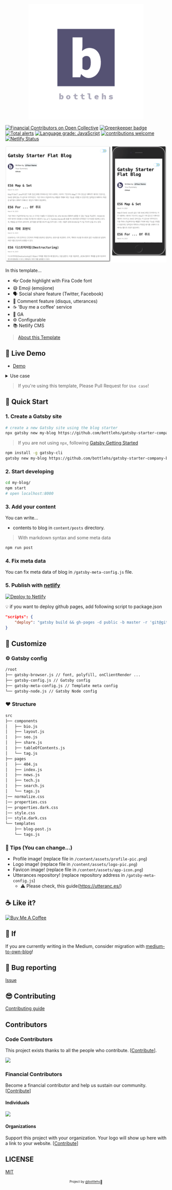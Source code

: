 <div align="center">

  <img src="./assets/gatsby-starter-company-blog.png" width="360px" />

</div>

[![Financial Contributors on Open Collective](https://opencollective.com/gatsby-starter-company-blog/all/badge.svg?label=financial+contributors)](https://opencollective.com/gatsby-starter-company-blog) [![Greenkeeper badge](https://badges.greenkeeper.io/bottlehs/gatsby-starter-company-blog.svg)](https://greenkeeper.io/)
[![Total alerts](https://img.shields.io/lgtm/alerts/g/bottlehs/gatsby-starter-company-blog.svg?logo=lgtm&logoWidth=18)](https://lgtm.com/projects/g/bottlehs/gatsby-starter-company-blog/alerts/)
[![Language grade: JavaScript](https://img.shields.io/lgtm/grade/javascript/g/bottlehs/gatsby-starter-company-blog.svg?logo=lgtm&logoWidth=18)](https://lgtm.com/projects/g/bottlehs/gatsby-starter-company-blog/context:javascript)
[![contributions welcome](https://img.shields.io/badge/contributions-welcome-brightgreen.svg?style=flat)](https://github.com/bottlehs/gatsby-starter-company-blog/issues)
[![Netlify Status](https://api.netlify.com/api/v1/badges/c65d64a4-7243-4b54-9221-5964724b8251/deploy-status)](https://app.netlify.com/sites/gatsby-starter-company-blog/deploys)

![screenshot](./assets/screenshot.png)

In this template...

- 👓 Code highlight with Fira Code font
- 😄 Emoji (emojione)
- 🗣 Social share feature (Twitter, Facebook)
- 💬 Comment feature (disqus, utterances)
- ☕ 'Buy me a coffee' service
- 📝 GA
- ⚙ Configurable
- 📚 Netlify CMS

> [About this Template](https://www.gatsbyjs.org/starters/bottlehs/gatsby-starter-company-blog/)

## 🔗 Live Demo

- [Demo](https://gatsby-starter-company-blog.netlify.app)

<details>
  <summary>Use case</summary>
  <p>
    <img src="./assets/demos.png" alt="demo-image">
    <ul>
      <li>bottlehs.com: https://bottlehs.com</li>
    </ul>
  </p>
</details>

> If you're using this template, Please Pull Request for `Use case`!

## 🚀 Quick Start

### 1. Create a Gatsby site

```sh
# create a new Gatsby site using the blog starter
npx gatsby new my-blog https://github.com/bottlehs/gatsby-starter-company-blog
```

> If you are not using `npx`, following [Gatsby Getting Started](https://www.gatsbyjs.org/docs/quick-start)

```sh
npm install -g gatsby-cli
gatsby new my-blog https://github.com/bottlehs/gatsby-starter-company-blog
```

### 2. Start developing

```sh
cd my-blog/
npm start
# open localhost:8000
```

### 3. Add your content

You can write...

- contents to blog in `content/posts` directory.

> With markdown syntax and some meta data

```sh
npm run post
```

### 4. Fix meta data

You can fix meta data of blog in `/gatsby-meta-config.js` file.

### 5. Publish with [netlify](https://netlify.com)

[![Deploy to Netlify](https://www.netlify.com/img/deploy/button.svg)](https://app.netlify.com/start/deploy?repository=https://github.com/bottlehs/gatsby-starter-company-blog)

:bulb: if you want to deploy github pages, add following script to package.json

```json
"scripts": {
    "deploy": "gatsby build && gh-pages -d public -b master -r 'git@github.com:${your github id}/${github page name}.github.io.git'"
}
```

## 🎨 Customize

### ⚙ Gatsby config

```sh
/root
├── gatsby-browser.js // font, polyfill, onClientRender ...
├── gatsby-config.js // Gatsby config
├── gatsby-meta-config.js // Template meta config
└── gatsby-node.js // Gatsby Node config
```

### ❤ Structure

```sh
src
├── components
│   ├── bio.js
│   ├── layout.js
│   ├── seo.js
│   ├── share.js
│   ├── tableOfContents.js
│   └── tag.js
├── pages
│   ├── 404.js
│   ├── index.js
│   ├── news.js
│   ├── tech.js
│   ├── search.js
│   └── tags.js
│── normalize.css
│── properties.css
│── properties.dark.css
│── style.css
│── style.dark.css
└── templates
    ├── blog-post.js
    └── tags.js
```

### 🍭 Tips (You can change...)

- Profile image! (replace file in `/content/assets/profile-pic.png`)
- Logo image! (replace file in `/content/assets/logo-pic.png`)
- Favicon image! (replace file in `/content/assets/app-icon.png`)
- Utterances repository! (replace repository address in `/gatsby-meta-config.js`)
  - ⚠️ Please check, this guide(<https://utteranc.es/>)

## ☕ Like it?

<a href="https://www.buymeacoffee.com/bottlehs" target="_blank">
  <img src="https://www.buymeacoffee.com/assets/img/custom_images/purple_img.png" alt="Buy Me A Coffee" style="height: auto !important;width: auto !important;" >
</a>

## 🤔 If

If you are currently writing in the Medium, consider migration with [medium-to-own-blog](https://github.com/mathieudutour/medium-to-own-blog)!

## :bug: Bug reporting

[Issue](https://github.com/bottlehs/gatsby-starter-company-blog/issues)

## 😎 Contributing

[Contributing guide](./CONTRIBUTING.md)

## Contributors

### Code Contributors

This project exists thanks to all the people who contribute. [[Contribute](CONTRIBUTING.md)].

<a href="https://github.com/bottlehs/gatsby-starter-company-blog/graphs/contributors">
<img src="https://opencollective.com/gatsby-starter-company-blog/contributors.svg?width=890&button=false" />
</a>

### Financial Contributors

Become a financial contributor and help us sustain our community. [[Contribute](https://opencollective.com/gatsby-starter-company-blog/contribute)]

#### Individuals

<a href="https://opencollective.com/gatsby-starter-company-blog"><img src="https://opencollective.com/gatsby-starter-company-blog/individuals.svg?width=890"></a>

#### Organizations

Support this project with your organization. Your logo will show up here with a link to your website. [[Contribute](https://opencollective.com/gatsby-starter-company-blog/contribute)]

## LICENSE

[MIT](./LICENSE)

<div align="center">

<sub><sup>Project by <a href="https://github.com/bottlehs">@bottlehs</a></sup></sub><small>🤩</small>

</div>
